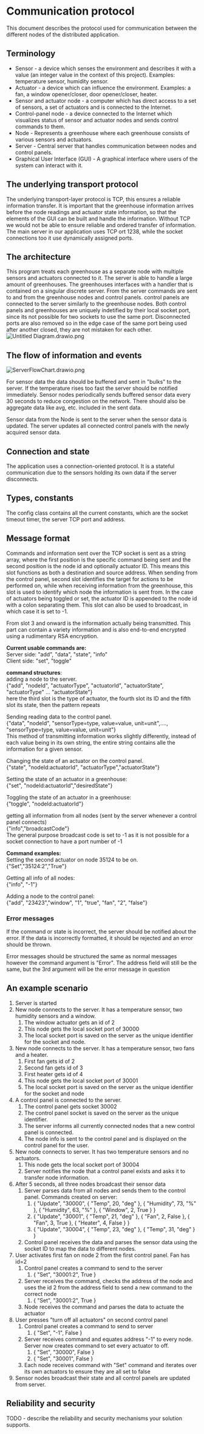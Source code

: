 # Communication protocol

This document describes the protocol used for communication between the different nodes of the
distributed application.

## Terminology

* Sensor - a device which senses the environment and describes it with a value (an integer value in
  the context of this project). Examples: temperature sensor, humidity sensor.
* Actuator - a device which can influence the environment. Examples: a fan, a window opener/closer,
  door opener/closer, heater.
* Sensor and actuator node - a computer which has direct access to a set of sensors, a set of
  actuators and is connected to the Internet.
* Control-panel node - a device connected to the Internet which visualizes status of sensor and
  actuator nodes and sends control commands to them.
* Node - Represents a greenhouse where each greenhouse consists of various sensors and actuators.
* Server - Central server that handles communication between nodes and control panels.
* Graphical User Interface (GUI) - A graphical interface where users of the system can interact with
  it.

## The underlying transport protocol
<!--TODO - what transport-layer protocol do you use? TCP? UDP? What port number(s)? Why did you 
choose this transport layer protocol? -->

The underlying transport-layer protocol is TCP, this ensures a reliable information transfer. It is important that the
greenhouse information arrives before the node readings and actuator state information, so that the elements of the GUI
can be built and handle the information. Without TCP we would not be able to ensure reliable and ordered transfer of
information. The main server in our application uses TCP ort 1238, while the socket connections too it use dynamically
assigned ports.


## The architecture
<!--TODO - show the general architecture of your network. Which part is a server? Who are clients? 
Do you have one or several servers? Perhaps include a picture here. -->

This program treats each greenhouse as a separate node with multiple sensors and actuators connected to it. The server
is able to handle a large amount of greenhouses. The greenhouses interfaces with a handler that is contained on a singular
discrete server. From the server commands are sent to and from the greenhouse nodes and control panels. control panels
are connected to the server similarly to the greenhouse nodes. Both control panels and greenhouses are uniquely
indetified by their local socket port, since its not possible for two sockets to use the same port. Disconnected ports
are also removed so in the edge case of the same port being used after another closed, they are not mistaken for each other.
![Untitled Diagram.drawio.png](..%2F..%2F..%2F..%2FDownloads%2FUntitled%20Diagram.drawio.png)

## The flow of information and events
<!--TODO - describe what each network node does and when. Some periodic events? Some reaction on 
incoming packets? Perhaps split into several subsections, where each subsection describes one 
node type (For example: one subsection for sensor/actuator nodes, one for control panel nodes). -->

<!--TODO - Expand -->
![ServerFlowChart.drawio.png](..%2F..%2F..%2F..%2FDownloads%2FServerFlowChart.drawio.png)

For sensor data the data should be buffered and sent in "bulks" to the server. If the temperature rises too fast the
server should be notified immediately. Sensor nodes periodically sends buffered sensor data every 30 seconds to reduce
congestion on the network. There should also be aggregate data like avg, etc. included in the sent data.

Sensor data from the Node is sent to the server when the sensor data is updated. 
The server updates all connected control panels with the newly acquired sensor data.

## Connection and state
<!-- TODO - is your communication protocol connection-oriented or connection-less? Is it stateful or 
stateless? -->
The application uses a connection-oriented protocol. It is a stateful communication due to the sensors holding its own
data if the server disconnects.

## Types, constants
<!--TODO - Do you have some specific value types you use in several messages? They you can describe 
them here. --> 
The config class contains all the current constants, which are the socket timeout timer, the server TCP port and address.

## Message format
<!--TODO - describe the general format of all messages. Then describe specific format for each 
message type in your protocol. -->

Commands and information sent over the TCP socket is sent as a string array, where the first position is the
specific command being sent and the second position is the node id and optionally actuator ID. This means this slot 
functions as both a destination and source address. When sending from the control panel, second slot identifies the 
target for actions to be performed on, while when receiving information from the greenhouse, this slot is used to 
identify which node the information is sent from. In the case of actuators being toggled or set, the actuator ID is
appended to the node id with a colon separating them. This slot can also be used to broadcast, in which case it is set
to -1.

From slot 3 and onward is the information actually being transmitted. This part can contain a variety information and 
is also end-to-end encrypted using a rudimentary RSA encryption.  

**Current usable commands are:**   
Server side: "add", "data", "state", "info"  
Client side: "set", "toggle"

**command structures**:  
adding a node to the server.  
{"add", "nodeId", "actuatorType", "actuatorId", "actuatorState", "actuatorType" ... "actuatorState"}  
here the third slot is the type of actuator, the fourth slot its ID and the fifth slot its state, then the pattern repeats  

Sending reading data to the control panel.  
{"data", "nodeId", "sensorType=type, value=value, unit=unit",...., "sensorType=type, value=value, unit=unit"}   
This method of transmitting information works slightly differently, instead of each value being in its own string,
the entire string contains alle the information for a given sensor.

Changing the state of an actuator on the control panel.  
{"state", "nodeId:actuatorId", "actuatorType","actuatorState"}

Setting the state of an actuator in a greenhouse:  
{"set", "nodeId:actuatorId","desiredState"}

Toggling the state of an actuator in a greenhouse:  
{"toggle", "nodeId:actuatorId"}

getting all information from all nodes (sent by the server whenever a control panel connects)  
{"info","broadcastCode"}  
The general purpose broadcast code is set to -1 as it is not possible for a socket connection to have a port number of -1

**Command examples:**   
Setting the second actuator on node 35124 to be on.  
{"Set","35124:2","True"}

Getting all info of all nodes:  
{"info", "-1"}

Adding a node to the control panel:  
{"add", "23423","window", "1", "true", "fan", "2", "false"}


### Error messages
<!--TODO - describe the possible error messages that nodes can send in your system. -->

If the command or state is incorrect, the server should be notified about the error. If the data is incorrectly formatted,
it should be rejected and an error should be thrown.

Error messages should be structured the same as normal messages however the command argument is "Error".
The address field will still be the same, but the 3rd argument will be the error message in question

## An example scenario
<!-- TODO - describe a typical scenario. How would it look like from communication perspective? When 
are connections established? Which packets are sent? How do nodes react on the packets? An 
example scenario could be as follows:-->

1. Server is started
2. New node connects to the server. It has a temperature sensor, two humidity sensors and a window.
   1. The window actuator gets an id of 2
   2. This node gets the local socket port of 30000
   3. The local socket port is saved on the server as the unique identifier for the socket and node.
3. New node connects to the server. It has a temperature sensor, two fans and a heater.
   1. First fan gets id of 2
   2. Second fan gets id of 3
   3. First heater gets id of 4
   4. This node gets the local socket port of 30001
   5.  The local socket port is saved on the server as the unique identifier for the socket and node
4. A control panel is connected to the server.
   1. The control panel gets socket 30002
   2. The control panel socket is saved on the server as the unique identifier.
   3. The server informs all currently connected nodes that a new control panel is connected.
   4. The node info is sent to the control panel and is displayed on the control panel for the user.
5. New node connects to server. It has two temperature sensors and no actuators.
   1. This node gets the local socket port of 30004
   2. Server notifies the node that a control panel exists and asks it to transfer node information.
6. After 5 seconds, all three nodes broadcast their sensor data
   1. Server parses data from all nodes and sends them to the control panel. Commands created on server:
      1. { "Update", "30000", { "Temp", 20, "deg" }, { "Humidity", 73, "%" }, { "Humidity", 63, "%" }, { "Window", 2, True } }
      2. { "Update", "30001", { "Temp", 21, "deg" }, { "Fan", 2, False }, { "Fan", 3, True }, { "Heater", 4, False } }
      3. { "Update", "30004", { "Temp", 23, "deg" }, { "Temp", 31, "deg" } }
   2. Control panel receives the data and parses the sensor data using the socket ID to map the data to different nodes.
7. User activates first fan on node 2 from the first control panel. Fan has id=2
   1. Control panel creates a command to send to the server
      1. { "Set", "30001:2", True }
   2. Server receives the command, checks the address of the node and uses the id 2 from the address field to send a new command to the correct node
      1. { "Set", "30001:2", True }
   3. Node receives the command and parses the data to actuate the actuator
8. User presses "turn off all actuators" on second control panel
   1. Control panel creates a command to send to server
      1. { "Set", "-1", False }
   2. Server receives command and equates address "-1" to every node. Server now creates command to set every actuator to off.
      1. { "Set", "30000", False }
      2. { "Set", "30001", False }
   3. Each node receives command with "Set" command and iterates over its own actuators to ensure they are all set to false
9. Sensor nodes broadcast their state and all control panels are updated from server.

## Reliability and security

TODO - describe the reliability and security mechanisms your solution supports.
